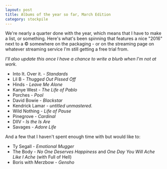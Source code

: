 ```yaml
---
layout: post
title: Albums of the year so far, March Edition
category: stockpile
---
```


We're nearly a quarter done with the year, which means that I have to make a list, or something. Here's what's been spinning that features a nice "2016" next to a © somewhere on the packaging - or on the streaming page on whatever streaming service I'm still getting a free trial from.

_I'll also update this once I have a chance to write a blurb when I'm not at work._


* Into It. Over it. - _Standards_
* Lil B - _Thugged Out Pissed Off_
* Hinds - _Leave Me Alone_
* Kanye West - _The Life of Pablo_
* Porches - _Pool_
* David Bowie - _Blackstar_
* Kendrick Lamar - _untitled unmastered._
* Wild Nothing - _Life of Pause_
* Pinegrove - _Cardinal_
* DIIV - _Is the Is Are_
* Savages - _Adore Life_


And a few that I haven't spent enough time with but would like to:

* Ty Segall - _Emotional Mugger_
* The Body - _No One Deserves Happiness_ and _One Day You Will Ache Like I Ache_ (with Full of Hell)
* Boris with Merzbow - _Gensho_


